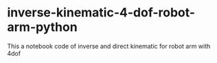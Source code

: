 # inverse-kinematic-4-dof-robot-arm-python
This a notebook code of inverse and direct kinematic for robot arm with 4dof 
